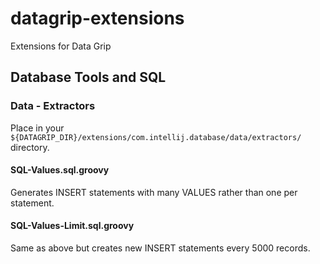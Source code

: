 # datagrip-extensions

Extensions for Data Grip

## Database Tools and SQL

### Data - Extractors

Place in your `${DATAGRIP_DIR}/extensions/com.intellij.database/data/extractors/` directory.

#### SQL-Values.sql.groovy

Generates INSERT statements with many VALUES rather than one per statement.

#### SQL-Values-Limit.sql.groovy

Same as above but creates new INSERT statements every 5000 records.
